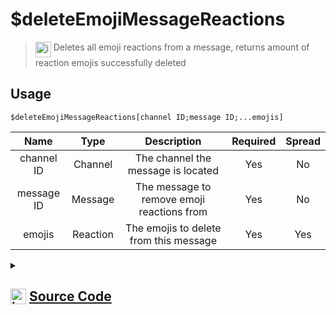 # $deleteEmojiMessageReactions
> <img align="top" src="https://upload.wikimedia.org/wikipedia/commons/thumb/e/e4/Infobox_info_icon.svg/160px-Infobox_info_icon.svg.png?20150409153300" alt="image" width="25" height="auto"> Deletes all emoji reactions from a message, returns amount of reaction emojis successfully deleted
## Usage
```
$deleteEmojiMessageReactions[channel ID;message ID;...emojis]
```
| Name | Type | Description | Required | Spread
| :---: | :---: | :---: | :---: | :---: |
channel ID | Channel | The channel the message is located | Yes | No
message ID | Message | The message to remove emoji reactions from | Yes | No
emojis | Reaction | The emojis to delete from this message | Yes | Yes
<details>
<summary>
    
## <img align="top" src="https://cdn4.iconfinder.com/data/icons/iconsimple-logotypes/512/github-512.png" alt="image" width="25" height="auto">  [Source Code](https://github.com/tryforge/ForgeScript-V2/blob/main/src/native/deleteEmojiMessageReactions.ts)
    
</summary>
    
```ts
import { TextBasedChannel } from "discord.js"
import { ArgType, NativeFunction, Return } from "../structures"
import noop from "../functions/noop"

export default new NativeFunction({
    name: "$deleteEmojiMessageReactions",
    version: "1.0.0",
    description: "Deletes all emoji reactions from a message, returns amount of reaction emojis successfully deleted",
    unwrap: true,
    brackets: true,
    args: [
        {
            name: "channel ID",
            description: "The channel the message is located",
            rest: false,
            required: true,
            type: ArgType.Channel,
            check: (i: TextBasedChannel) => i.isTextBased(),
        },
        {
            name: "message ID",
            description: "The message to remove emoji reactions from",
            rest: false,
            type: ArgType.Message,
            pointer: 0,
            required: true,
        },
        {
            name: "emojis",
            description: "The emojis to delete from this message",
            required: true,
            pointer: 1,
            rest: true,
            type: ArgType.Reaction,
        },
    ],
    async execute(_, [, , emojis]) {
        let count = 0

        for (const emoji of emojis) {
            const success = await emoji.remove().catch(noop)
            if (success) count++
        }

        return this.success(count)
    },
})

```
    
</details>